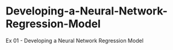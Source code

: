 # Developing-a-Neural-Network-Regression-Model
Ex 01 - Developing a Neural Network Regression Model
